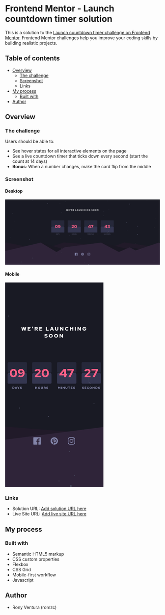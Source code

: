 # Frontend Mentor - Launch countdown timer solution

This is a solution to the [Launch countdown timer challenge on Frontend Mentor](https://www.frontendmentor.io/challenges/launch-countdown-timer-N0XkGfyz-). Frontend Mentor challenges help you improve your coding skills by building realistic projects. 

## Table of contents

- [Overview](#overview)
  - [The challenge](#the-challenge)
  - [Screenshot](#screenshot)
  - [Links](#links)
- [My process](#my-process)
  - [Built with](#built-with)
- [Author](#author)


## Overview

### The challenge

Users should be able to:

- See hover states for all interactive elements on the page
- See a live countdown timer that ticks down every second (start the count at 14 days)
- **Bonus**: When a number changes, make the card flip from the middle

### Screenshot
#### Desktop
![Desktop Version](./screenshot1.png)
#### Mobile
![Mobile Version](./screenshot2.png)

### Links

- Solution URL: [Add solution URL here](https://github.com/romzc/launch-countdown-timer)
- Live Site URL: [Add live site URL here](https://romzc.github.io/launch-countdown-timer/)

## My process

### Built with

- Semantic HTML5 markup
- CSS custom properties
- Flexbox
- CSS Grid
- Mobile-first workflow
- Javascript


## Author

- Rony Ventura (romzc)
